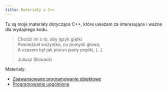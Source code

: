 ```yaml
---
title: Materiały z C++
---
```


Tu są moje materiały dotyczące C++, które uważam za interesujące i
ważne dla wydajnego kodu.

> Chodzi mi o to, aby język giętki<br/>
> Powiedział wszystko, co pomyśli głowa;<br/>
> A czasem był jak piorun jasny prędki, (...)<br/>
>
> Juliusz Słowacki

Materiały:

* [Zaawansowane programowanie obiektowe](zpo)
* [Programowanie uogólnione](pu)
